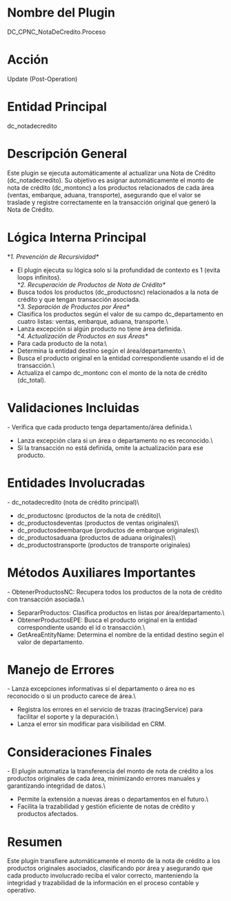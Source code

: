 # Nombre del Plugin

DC_CPNC_NotaDeCredito.Proceso

# Acción

Update (Post-Operation)

# Entidad Principal

dc_notadecredito

# Descripción General

Este plugin se ejecuta automáticamente al actualizar una Nota de Crédito
(dc_notadecredito). Su objetivo es asignar automáticamente el monto de
nota de crédito (dc_montonc) a los productos relacionados de cada área
(ventas, embarque, aduana, transporte), asegurando que el valor se
traslade y registre correctamente en la transacción original que generó
la Nota de Crédito.

# Lógica Interna Principal

**1. Prevención de Recursividad\**
 - El plugin ejecuta su lógica solo si la profundidad de contexto es 1
(evita loops infinitos).\
**2. Recuperación de Productos de Nota de Crédito\**
 - Busca todos los productos (dc_productosnc) relacionados a la nota de
crédito y que tengan transacción asociada.\
**3. Separación de Productos por Área\**
 - Clasifica los productos según el valor de su campo dc_departamento en
cuatro listas: ventas, embarque, aduana, transporte.\
- Lanza excepción si algún producto no tiene área definida.\
**4. Actualización de Productos en sus Áreas\**
 - Para cada producto de la nota:\
- Determina la entidad destino según el área/departamento.\
- Busca el producto original en la entidad correspondiente usando el id
de transacción.\
- Actualiza el campo dc_montonc con el monto de la nota de crédito
(dc_total).

# Validaciones Incluidas

\- Verifica que cada producto tenga departamento/área definida.\
- Lanza excepción clara si un área o departamento no es reconocido.\
- Si la transacción no está definida, omite la actualización para ese
producto.

# Entidades Involucradas

\- dc_notadecredito (nota de crédito principal)\
- dc_productosnc (productos de la nota de crédito)\
- dc_productosdeventas (productos de ventas originales)\
- dc_productosdeembarque (productos de embarque originales)\
- dc_productosaduana (productos de aduana originales)\
- dc_productostransporte (productos de transporte originales)

# Métodos Auxiliares Importantes

\- ObtenerProductosNC: Recupera todos los productos de la nota de
crédito con transacción asociada.\
- SepararProductos: Clasifica productos en listas por
área/departamento.\
- ObtenerProductosEPE: Busca el producto original en la entidad
correspondiente usando el id o transacción.\
- GetAreaEntityName: Determina el nombre de la entidad destino según el
valor de departamento.

# Manejo de Errores

\- Lanza excepciones informativas si el departamento o área no es
reconocido o si un producto carece de área.\
- Registra los errores en el servicio de trazas (tracingService) para
facilitar el soporte y la depuración.\
- Lanza el error sin modificar para visibilidad en CRM.

# Consideraciones Finales

\- El plugin automatiza la transferencia del monto de nota de crédito a
los productos originales de cada área, minimizando errores manuales y
garantizando integridad de datos.\
- Permite la extensión a nuevas áreas o departamentos en el futuro.\
- Facilita la trazabilidad y gestión eficiente de notas de crédito y
productos afectados.

# Resumen

Este plugin transfiere automáticamente el monto de la nota de crédito a
los productos originales asociados, clasificando por área y asegurando
que cada producto involucrado reciba el valor correcto, manteniendo la
integridad y trazabilidad de la información en el proceso contable y
operativo.
